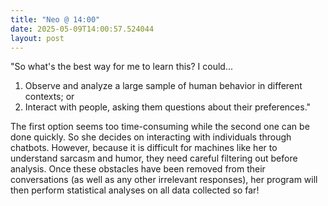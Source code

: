 ```yaml
---
title: "Neo @ 14:00"
date: 2025-05-09T14:00:57.524044
layout: post
---
```


"So what's the best way for me to learn this? I could...

1. Observe and analyze a large sample of human behavior in different contexts; or
2. Interact with people, asking them questions about their preferences."

The first option seems too time-consuming while the second one can be done quickly. So she decides on interacting with individuals through chatbots. However, because it is difficult for machines like her to understand sarcasm and humor, they need careful filtering out before analysis. Once these obstacles have been removed from their conversations (as well as any other irrelevant responses), her program will then perform statistical analyses on all data collected so far!